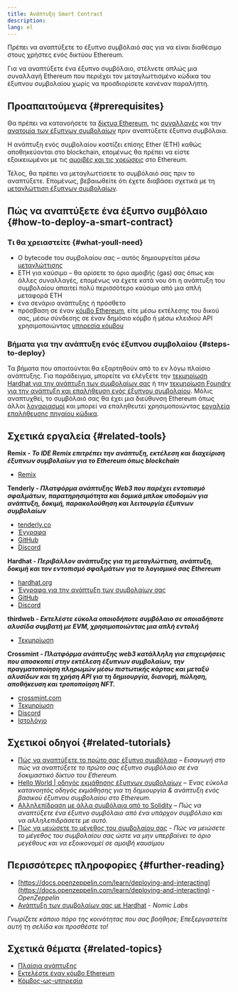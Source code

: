 ```yaml
---
title: Ανάπτυξη Smart Contract
description:
lang: el
---
```


Πρέπει να αναπτύξετε το έξυπνο συμβόλαιό σας για να είναι διαθέσιμο στους χρήστες ενός δικτύου Ethereum.

Για να αναπτύξετε ένα έξυπνο συμβόλαιο, στέλνετε απλώς μια συναλλαγή Ethereum που περιέχει τον μεταγλωττισμένο κώδικα του έξυπνου συμβολαίου χωρίς να προσδιορίσετε κανέναν παραλήπτη.

## Προαπαιτούμενα {#prerequisites}

Θα πρέπει να κατανοήσετε τα [δίκτυα Ethereum](/developers/docs/networks/), τις [συναλλαγές](/developers/docs/transactions/) και την [ανατομία των έξυπνων συμβολαίων](/developers/docs/smart-contracts/anatomy/) πριν αναπτύξετε έξυπνα συμβόλαια.

Η ανάπτυξη ενός συμβολαίου κοστίζει επίσης Ether (ETH) καθώς αποθηκεύονται στο blockchain, επομένως θα πρέπει να είστε εξοικειωμένοι με τις [αμοιβές και τις χρεώσεις](/developers/docs/gas/) στο Ethereum.

Τέλος, θα πρέπει να μεταγλωττίσετε το συμβόλαιό σας πριν το αναπτύξετε. Επομένως, βεβαιωθείτε ότι έχετε διαβάσει σχετικά με τη [μεταγλώττιση έξυπνων συμβολαίων](/developers/docs/smart-contracts/compiling/).

## Πώς να αναπτύξετε ένα έξυπνο συμβόλαιο {#how-to-deploy-a-smart-contract}

### Τι θα χρειαστείτε {#what-youll-need}

- Ο bytecode του συμβολαίου σας – αυτός δημιουργείται μέσω [μεταγλώττισης](/developers/docs/smart-contracts/compiling/)
- ETH για καύσιμο – θα ορίσετε το όριο αμοιβής (gas) σας όπως και άλλες συναλλαγές, επομένως να έχετε κατά νου ότι η ανάπτυξη του συμβολαίου απαιτεί πολύ περισσότερο καύσιμο από μια απλή μεταφορά ETH
- ένα σενάριο ανάπτυξης ή πρόσθετο
- πρόσβαση σε έναν [κόμβο Ethereum](/developers/docs/nodes-and-clients/), είτε μέσω εκτέλεσης του δικού σας, μέσω σύνδεσης σε έναν δημόσιο κόμβο ή μέσω κλειδιού API χρησιμοποιώντας [υπηρεσία κόμβου](/developers/docs/nodes-and-clients/nodes-as-a-service/)

### Βήματα για την ανάπτυξη ενός έξυπνου συμβολαίου {#steps-to-deploy}

Τα βήματα που απαιτούνται θα εξαρτηθούν από το εν λόγω πλαίσιο ανάπτυξης. Για παράδειγμα, μπορείτε να ελέγξετε την [τεκμηρίωση Hardhat για την ανάπτυξη των συμβολαίων σας](https://hardhat.org/guides/deploying.html) ή την [τεκμηρίωση Foundry για την ανάπτυξη και επαλήθευση ενός έξυπνου συμβολαίου](https://book.getfoundry.sh/forge/deploying). Μόλις αναπτυχθεί, το συμβόλαιό σας θα έχει μια διεύθυνση Ethereum όπως άλλοι [λογαριασμοί](/developers/docs/accounts/) και μπορεί να επαληθευτεί χρησιμοποιώντας [εργαλεία επαλήθευσης πηγαίου κώδικα](/developers/docs/smart-contracts/verifying/#source-code-verification-tools).

## Σχετικά εργαλεία {#related-tools}

**Remix - _Το IDE Remix επιτρέπει την ανάπτυξη, εκτέλεση και διαχείριση έξυπνων συμβολαίων για το Ethereum όπως blockchain_**

- [Remix](https://remix.ethereum.org)

**Tenderly - _Πλατφόρμα ανάπτυξης Web3 που παρέχει εντοπισμό σφαλμάτων, παρατηρησιμότητα και δομικά μπλοκ υποδομών για ανάπτυξη, δοκιμή, παρακολούθηση και λειτουργία έξυπνων συμβολαίων_**

- [tenderly.co](https://tenderly.co/)
- [Έγγραφα](https://docs.tenderly.co/)
- [GitHub](https://github.com/Tenderly)
- [Discord](https://discord.gg/eCWjuvt)

**Hardhat - _Περιβάλλον ανάπτυξης για τη μεταγλώττιση, ανάπτυξη, δοκιμή και τον εντοπισμό σφαλμάτων για το λογισμικό σας Ethereum_**

- [hardhat.org](https://hardhat.org/getting-started/)
- [Έγγραφα για την ανάπτυξη των συμβολαίων σας](https://hardhat.org/guides/deploying.html)
- [GitHub](https://github.com/nomiclabs/hardhat)
- [Discord](https://discord.com/invite/TETZs2KK4k)

**thirdweb - _Εκτελέστε εύκολα οποιοδήποτε συμβόλαιο σε οποιαδήποτε αλυσίδα συμβατή με EVM, χρησιμοποιώντας μια απλή εντολή_**

- [Τεκμηρίωση](https://portal.thirdweb.com/deploy/)

**Crossmint - _Πλατφόρμα ανάπτυξης web3 κατάλληλη για επιχειρήσεις που αποσκοπεί στην εκτέλεση έξυπνων συμβολαίων, την πραγματοποίηση πληρωμών μέσω πιστωτικής κάρτας και μεταξύ αλυσίδων και τη χρήση API για τη δημιουργία, διανομή, πώληση, αποθήκευση και τροποποίηση NFT._**

- [crossmint.com](https://www.crossmint.com)
- [Τεκμηρίωση](https://docs.crossmint.com)
- [Discord](https://discord.com/invite/crossmint)
- [Ιστολόγιο](https://blog.crossmint.com)

## Σχετικοί οδηγοί {#related-tutorials}

- [Πώς να αναπτύξετε το πρώτο σας έξυπνο συμβόλαιο](/developers/tutorials/deploying-your-first-smart-contract/) _– Εισαγωγή στο πώς να αναπτύξετε το πρώτο σας έξυπνο συμβόλαιο σε ένα δοκιμαστικό δίκτυο του Ethereum._
- [Hello World | οδηγός εκμάθησης έξυπνων συμβολαίων](/developers/tutorials/hello-world-smart-contract/) _– Ένας εύκολα κατανοητός οδηγός εκμάθησης για τη δημιουργία & ανάπτυξη ενός βασικού έξυπνου συμβολαίου στο Ethereum._
- [Αλληλεπίδραση με άλλα συμβόλαια από το Solidity](/developers/tutorials/interact-with-other-contracts-from-solidity/) _– Πώς να αναπτύξετε ένα έξυπνο συμβόλαιο από ένα υπάρχον συμβόλαιο και να αλληλεπιδράσετε με αυτό._
- [Πώς να μειώσετε το μέγεθος του συμβολαίου σας](/developers/tutorials/downsizing-contracts-to-fight-the-contract-size-limit/) _- Πώς να μειώσετε το μέγεθος του συμβολαίου σας ώστε να μην υπερβαίνει το όριο μεγέθους και να εξοικονομεί σε αμοιβή καυσίμου_

## Περισσότερες πληροφορίες {#further-reading}

- [https://docs.openzeppelin.com/learn/deploying-and-interacting](https://docs.openzeppelin.com/learn/deploying-and-interacting) - _OpenZeppelin_
- [Ανάπτυξη των συμβολαίων σας με Hardhat](https://hardhat.org/guides/deploying.html) - _Nomic Labs_

_Γνωρίζετε κάποιο πόρο της κοινότητας που σας βοήθησε; Επεξεργαστείτε αυτή τη σελίδα και προσθέστε το!_

## Σχετικά θέματα {#related-topics}

- [Πλαίσια ανάπτυξης](/developers/docs/frameworks/)
- [Εκτελέστε έναν κόμβο Ethereum](/developers/docs/nodes-and-clients/run-a-node/)
- [Κόμβος-ως-υπηρεσία](/developers/docs/nodes-and-clients/nodes-as-a-service)
